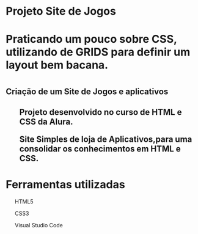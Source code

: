 # Projeto Site de Jogos
<h1>Praticando um pouco sobre CSS, utilizando de GRIDS para definir um layout bem bacana.<h1>
<h2>Criação de um Site de Jogos e aplicativos<h2> 
<ul>Projeto desenvolvido no curso de HTML e CSS da Alura.</ul>
<ul>Site Simples de loja de Aplicativos,para uma consolidar os conhecimentos em HTML e CSS.</ul>

# Ferramentas utilizadas
<ul>HTML5</ul>
<ul>CSS3</ul>
<ul>Visual Studio Code</ul>

